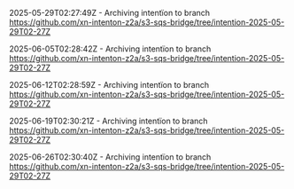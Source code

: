 2025-05-29T02:27:49Z - Archiving intentïon to branch https://github.com/xn-intenton-z2a/s3-sqs-bridge/tree/intention-2025-05-29T02-27Z

2025-06-05T02:28:42Z - Archiving intentïon to branch https://github.com/xn-intenton-z2a/s3-sqs-bridge/tree/intention-2025-05-29T02-27Z

2025-06-12T02:28:59Z - Archiving intentïon to branch https://github.com/xn-intenton-z2a/s3-sqs-bridge/tree/intention-2025-05-29T02-27Z

2025-06-19T02:30:21Z - Archiving intentïon to branch https://github.com/xn-intenton-z2a/s3-sqs-bridge/tree/intention-2025-05-29T02-27Z

2025-06-26T02:30:40Z - Archiving intentïon to branch https://github.com/xn-intenton-z2a/s3-sqs-bridge/tree/intention-2025-05-29T02-27Z

